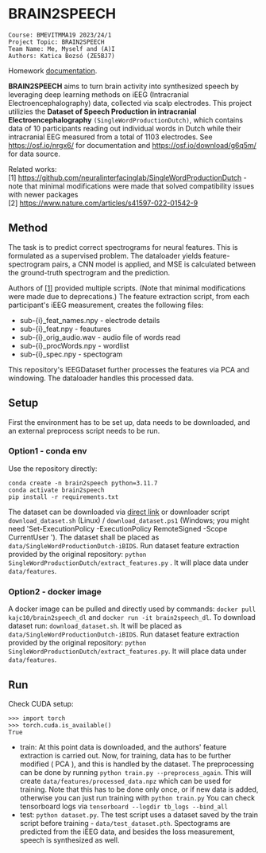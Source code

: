 # BRAIN2SPEECH

```
Course: BMEVITMMA19 2023/24/1 
Project Topic: BRAIN2SPEECH 
Team Name: Me, Myself and (A)I
Authors: Katica Bozsó (ZE5BJ7)
```
Homework [documentation](docs/brain2speech.pdf).

 **BRAIN2SPEECH** aims to turn brain activity into synthesized speech by leveraging deep learning methods on iEEG (Intracranial Electroencephalography) data, collected via scalp electrodes. This project utilizies the **Dataset of Speech Production in intracranial Electroencephalography** `(SingleWordProductionDutch)`, which contains data of 10 participants reading out individual words in Dutch while their intracranial EEG measured from a total of 1103 electrodes. See https://osf.io/nrgx6/ for documentation and https://osf.io/download/g6q5m/ for data source. 

Related works: \
[1] https://github.com/neuralinterfacinglab/SingleWordProductionDutch - note that minimal modifications were made that solved compatibility issues with newer packages\
[2] https://www.nature.com/articles/s41597-022-01542-9


## Method
 The task is to predict correct spectrograms for neural features. This is formulated as a supervised problem. The dataloader yields feature-spectrogram pairs, a CNN model is applied, and MSE is calculated between the ground-truth spectrogram and the prediction.

Authors of [[1]](https://github.com/neuralinterfacinglab/SingleWordProductionDutch) provided multiple scripts. (Note that minimal modifications were made due to deprecations.)
The feature extraction script, from each participant's iEEG measurement, creates the following files:
- sub-{i}_feat_names.npy - electrode details
- sub-{i}_feat.npy - feautures
- sub-{i}_orig_audio.wav - audio file of words read
- sub-{i}_procWords.npy - wordlist
- sub-{i}_spec.npy - spectogram

This repository's IEEGDataset further processes the features via PCA and windowing. The dataloader handles this processed data.

## Setup
First the environment has to be set up, data needs to be downloaded, and an external preprocess script needs to be run.
### Option1 - conda env
Use the repository directly: 
```
conda create -n brain2speech python=3.11.7
conda activate brain2speech
pip install -r requirements.txt
```
The dataset can be downloaded via [direct link](https://files.de-1.osf.io/v1/resources/nrgx6/providers/osfstorage/623d9d9a938b480e3797af8f) or downloader script `download_dataset.sh` (Linux) / `download_dataset.ps1` (Windows; you might need 'Set-ExecutionPolicy -ExecutionPolicy RemoteSigned -Scope CurrentUser
').
The dataset shall be placed as `data/SingleWordProductionDutch-iBIDS`.
Run dataset feature extraction provided by the original repository: `python SingleWordProductionDutch/extract_features.py` . It will place data under `data/features`.

### Option2 - docker image
A docker image can be pulled and directly used by commands: `docker pull kajc10/brain2speech_dl` and `docker run -it brain2speech_dl`.
To download dataset run: `download_dataset.sh`. It will be placed as `data/SingleWordProductionDutch-iBIDS`.
Run dataset feature extraction provided by the original repository: `python SingleWordProductionDutch/extract_features.py`. It will place data under `data/features`.

## Run
Check CUDA setup:
```
>>> import torch
>>> torch.cuda.is_available()
True
```

- train: At this point data is downloaded, and the authors' feature extraction is carried out. Now, for training, data has to be further modified ( PCA ), and this is handled by the dataset. The preprocessing can be done by running `python train.py --preprocess_again`. This will create `data/features/processed_data.npz` which can be used for training. Note that this has to be done only once, or if new data is added, otherwise you can just run training with `python train.py`
You can check tensorboard logs via `tensorboard --logdir tb_logs --bind_all`
- test: `python dataset.py`. The test script uses a dataset saved by the train script before training - `data/test_dataset.pth`.
Spectograms are predicted from the iEEG data, and besides the loss measurement, speech is synthesized as well.


